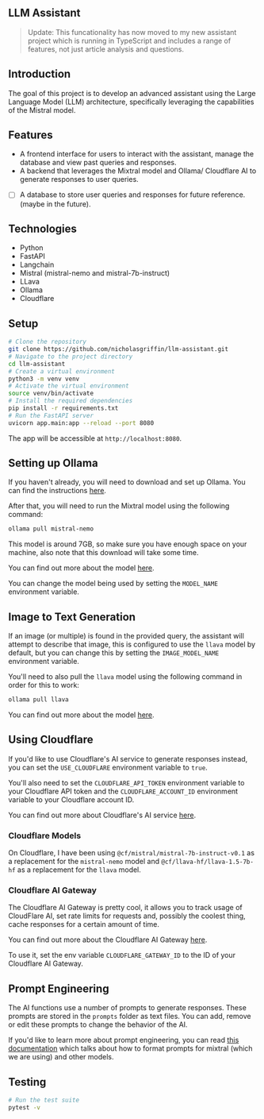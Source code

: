 ## LLM Assistant

> Update: This funcationality has now moved to my new assistant project which is running in TypeScript and includes a range of features, not just article analysis and questions.

## Introduction
The goal of this project is to develop an advanced assistant using the Large Language Model (LLM) architecture, specifically leveraging the capabilities of the Mistral model.

## Features

- A frontend interface for users to interact with the assistant, manage the database and view past queries and responses.
- A backend that leverages the Mixtral model and Ollama/ Cloudflare AI to generate responses to user queries.
- [ ] A database to store user queries and responses for future reference. (maybe in the future).

## Technologies

- Python
- FastAPI
- Langchain
- Mistral (mistral-nemo and mistral-7b-instruct)
- LLava
- Ollama
- Cloudflare

## Setup

```bash
# Clone the repository
git clone https://github.com/nicholasgriffin/llm-assistant.git
# Navigate to the project directory
cd llm-assistant
# Create a virtual environment
python3 -m venv venv
# Activate the virtual environment
source venv/bin/activate
# Install the required dependencies
pip install -r requirements.txt
# Run the FastAPI server
uvicorn app.main:app --reload --port 8080
```

The app will be accessible at `http://localhost:8080`.

## Setting up Ollama

If you haven't already, you will need to download and set up Ollama. You can find the instructions [here](https://github.com/ollama/ollama/blob/main/README.md#quickstart).

After that, you will need to run the Mixtral model using the following command:

```bash
ollama pull mistral-nemo
```

This model is around 7GB, so make sure you have enough space on your machine, also note that this download will take some time.

You can find out more about the model [here](https://ollama.com/library/mixtral-nemo).

You can change the model being used by setting the `MODEL_NAME` environment variable.

## Image to Text Generation

If an image (or multiple) is found in the provided query, the assistant will attempt to describe that image, this is configured to use the `llava` model by default, but you can change this by setting the `IMAGE_MODEL_NAME` environment variable.

You'll need to also pull the `llava` model using the following command in order for this to work:

```bash
ollama pull llava
```

You can find out more about the model [here](https://ollama.com/library/llava).

## Using Cloudflare

If you'd like to use Cloudflare's AI service to generate responses instead, you can set the `USE_CLOUDFLARE` environment variable to `true`.

You'll also need to set the `CLOUDFLARE_API_TOKEN` environment variable to your Cloudflare API token and the `CLOUDFLARE_ACCOUNT_ID` environment variable to your Cloudflare account ID.

You can find out more about Cloudflare's AI service [here](https://developers.cloudflare.com/ai/).

### Cloudflare Models

On Cloudflare, I have been using `@cf/mistral/mistral-7b-instruct-v0.1` as a replacement for the `mistral-nemo` model and `@cf/llava-hf/llava-1.5-7b-hf` as a replacement for the `llava` model.

### Cloudflare AI Gateway

The Cloudflare AI Gateway is pretty cool, it allows you to track usage of CloudFlare AI, set rate limits for requests and, possibly the coolest thing, cache responses for a certain amount of time.

You can find out more about the Cloudflare AI Gateway [here](https://developers.cloudflare.com/ai-gateway/).

To use it, set the env variable `CLOUDFLARE_GATEWAY_ID` to the ID of your Cloudflare AI Gateway.

## Prompt Engineering

The AI functions use a number of prompts to generate responses. These prompts are stored in the `prompts` folder as text files. You can add, remove or edit these prompts to change the behavior of the AI.

If you'd like to learn more about prompt engineering, you can read [this documentation](https://www.promptingguide.ai/models/mixtral) which talks about how to format prompts for mixtral (which we are using) and other models.

## Testing

```bash
# Run the test suite
pytest -v
```
